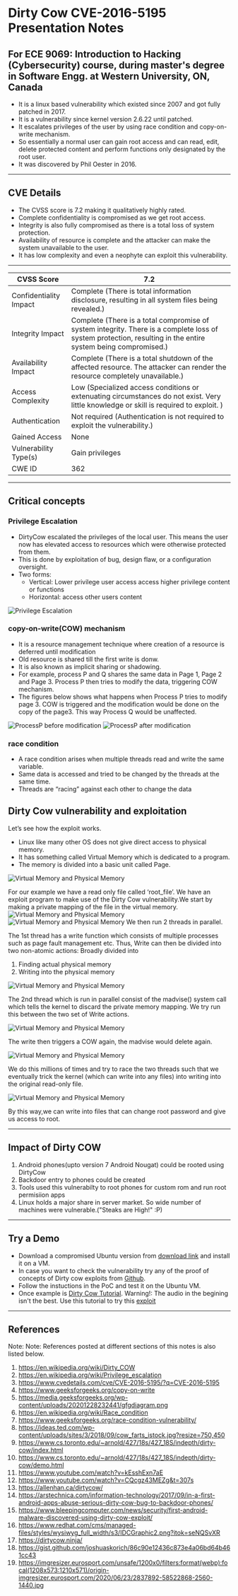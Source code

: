 # Dirty Cow CVE-2016-5195 Presentation Notes

## For ECE 9069: Introduction to Hacking (Cybersecurity) course, during master's degree in Software Engg. at Western University, ON, Canada

* It is a linux based vulnerability which existed since 2007 and got fully patched in 2017.
* It is a vulnerability since kernel version 2.6.22 until patched.
* It escalates privileges of the user by using race condition and copy-on-write mechanism.
* So essentially a normal user can gain root access and can read, edit, delete protected content and perform functions only designated by the root user. 
* It was discovered by Phil Oester in 2016.


____
## CVE Details

* The CVSS score is 7.2 making it qualitatively highly rated.
* Complete confidentiality is compromised as we get root access.
* Integrity is also fully compromised as there is a total loss of system protection.
* Availability of resource is complete and the attacker can make the system unavailable to the user.
* It has low complexity and even a neophyte can exploit this vulnerability.
---
| CVSS Score | 7.2 |
| -------- | -------------- |
| Confidentiality Impact | Complete (There is total information disclosure, resulting in all system files being revealed.) |
| Integrity Impact | Complete (There is a total compromise of system integrity. There is a complete loss of system protection, resulting in the entire system being compromised.) |
| Availability Impact | Complete (There is a total shutdown of the affected resource. The attacker can render the resource completely unavailable.) |
| Access Complexity | Low (Specialized access conditions or extenuating circumstances do not exist. Very little knowledge or skill is required to exploit. ) |
| Authentication | Not required (Authentication is not required to exploit the vulnerability.) |
| Gained Access | None |
| Vulnerability Type(s) | Gain privileges | 
| CWE ID | 362 |

___

## Critical concepts
### Privilege Escalation
* DirtyCow escalated the privileges of the local user. This means the user now has elevated access to resources which were otherwise protected from them.
* This is done by exploitation of bug, design flaw, or a configuration oversight.
* Two forms:
    * Vertical: Lower privilege user access access higher privilege  content or functions
    * Horizontal: access other users content

![Privilege Escalation](https://upload.wikimedia.org/wikipedia/commons/thumb/c/cc/Privilege_Escalation_Diagram.svg/440px-Privilege_Escalation_Diagram.svg.png)

### copy-on-write(COW) mechanism
* It is a resource management technique where
creation of a resource is deferred until modification
* Old resource is shared till the first write is donw.
* It is also known as implicit sharing or shadowing.
* For example, process P and Q shares the same data in Page 1, Page 2 and Page 3. Process P then tries to modify the data, triggering COW mechanism.
* The figures below shows what happens when Process P tries to modify page 3.  COW is triggered and the modification would be done on the copy of the page3. This way Process Q would be unaffected.


![ProcessP before modification](https://media.geeksforgeeks.org/wp-content/uploads/20200512180436/11150.png)
![ProcessP after modification](https://media.geeksforgeeks.org/wp-content/uploads/20200512181458/12127.png)

### race condition
* A race condition arises when multiple threads read and write the same variable.
* Same data is accessed and tried to be changed by the threads at the same time.
* Threads are “racing” against each other to change the data

## Dirty Cow vulnerability and exploitation
 Let’s see how the exploit works.
* Linux like many other OS does not give direct access to physical memory. 
* It has something called Virtual Memory which is dedicated to a program. 
* The memory is divided into a basic unit called Page. 

![Virtual Memory and Physical Memory](https://i.imgur.com/k1GV4yi.png)

For our example we have a read only file called ‘root_file’.
We have an exploit program to make use of the Dirty Cow vulnerability.We start by making a private mapping of the file in the virtual memory.
![Virtual Memory and Physical Memory](https://imgur.com/VRgMSVk.png)
![Virtual Memory and Physical Memory](https://imgur.com/6XXnB5a.png)
We then run 2 threads in parallel.

The 1st thread has a write function which consists of multiple processes such as page fault management etc. Thus, Write can then be divided into two non-atomic actions:
Broadly divided into
1)	Finding actual physical memory
2)	Writing into the physical memory


![Virtual Memory and Physical Memory](https://imgur.com/IWOJqR8.png)

The 2nd thread which is run in parallel consist of the madvise() system call which tells the kernel to discard the private memory 
mapping. We try run this between the two set of Write actions.

![Virtual Memory and Physical Memory](https://imgur.com/gxa9HkR.png)


The write then triggers a COW again, the madvise would delete again.

![Virtual Memory and Physical Memory](https://imgur.com/Po99xls.png)

We do this millions of times and try to race the two threads such that we eventually trick the kernel (which can write into any files) into writing into the original read-only file.

![Virtual Memory and Physical Memory](https://imgur.com/SL3mZFk.png)

By this way,we can write into files that can change root password and give us access to root.

---
## Impact of Dirty COW
1. Android phones(upto version 7 Android Nougat) could be rooted using DirtyCow
1. Backdoor entry to phones could be created
1. Tools used this vulnerabilty to root phones for custom rom and run root permisiion apps
1. Linux holds a major share in server market. So wide number of machines were vulnerable.("Steaks are High!" :P)

___
## Try a Demo
* Download a compromised Ubuntu version from [download link](http://old-releases.ubuntu.com/releases/14.04.0/) and install it on a VM.
* In case you want to check the vulnerability try any of the proof of concepts of Dirty cow exploits from [Github](https://github.com/dirtycow/dirtycow.github.io/wiki/PoCs).
* Follow the instuctions in the PoC and test it on the Ubuntu VM.
* Once example is [Dirty Cow Tutorial](https://www.youtube.com/watch?v=YoeuGnF_2Qk). Warning!: The audio in the begining isn't the best. Use this tutorial to try this [exploit](https://gist.github.com/joshuaskorich/86c90e12436c873e4a06bd64b461cc43)



___
## References
Note: Note: References posted at different sections of this notes is also listed below.

1. https://en.wikipedia.org/wiki/Dirty_COW
1. https://en.wikipedia.org/wiki/Privilege_escalation
1. https://www.cvedetails.com/cve/CVE-2016-5195/?q=CVE-2016-5195
1. https://www.geeksforgeeks.org/copy-on-write
1. https://media.geeksforgeeks.org/wp-content/uploads/20201228232441/gfgdiagram.png
1. https://en.wikipedia.org/wiki/Race_condition
1. https://www.geeksforgeeks.org/race-condition-vulnerability/
1. https://ideas.ted.com/wp-content/uploads/sites/3/2018/09/cow_farts_istock.jpg?resize=750,450
1. https://www.cs.toronto.edu/~arnold/427/18s/427_18S/indepth/dirty-cow/index.html
1. https://www.cs.toronto.edu/~arnold/427/18s/427_18S/indepth/dirty-cow/demo.html
1. https://www.youtube.com/watch?v=kEsshExn7aE
1. https://www.youtube.com/watch?v=CQcgz43MEZg&t=307s
1. https://allenhan.ca/dirtycow/
1. https://arstechnica.com/information-technology/2017/09/in-a-first-android-apps-abuse-serious-dirty-cow-bug-to-backdoor-phones/
1. https://www.bleepingcomputer.com/news/security/first-android-malware-discovered-using-dirty-cow-exploit/
1. https://www.redhat.com/cms/managed-files/styles/wysiwyg_full_width/s3/IDCGraphic2.png?itok=seNQSvXR
1. https://dirtycow.ninja/
1. https://gist.github.com/joshuaskorich/86c90e12436c873e4a06bd64b461cc43
1. https://imgresizer.eurosport.com/unsafe/1200x0/filters:format(webp):focal(1208x573:1210x571)/origin-imgresizer.eurosport.com/2020/06/23/2837892-58522868-2560-1440.jpg
